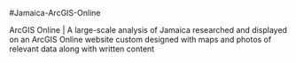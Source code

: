 #Jamaica-ArcGIS-Online

ArcGIS Online | A large-scale analysis of Jamaica researched and displayed on an ArcGIS Online website custom designed with maps and photos of relevant data along with written content
